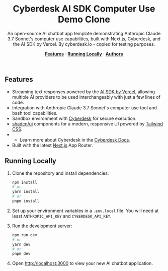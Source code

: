 
<h1 align="center">Cyberdesk AI SDK Computer Use Demo Clone</h1>
<p align="center">
  An open-source AI chatbot app template demonstrating Anthropic Claude 3.7 Sonnet's computer use capabilities, built with Next.js, Cyberdesk, and the AI SDK by Vercel. By cyberdesk.io - copied for testing purposes.
</p>

<p align="center">
  <a href="#features"><strong>Features</strong></a> ·
  <a href="#running-locally"><strong>Running Locally</strong></a> ·
  <a href="#authors"><strong>Authors</strong></a>
</p>
<br/>

## Features

- Streaming text responses powered by the [AI SDK by Vercel](https://sdk.vercel.ai/docs), allowing multiple AI providers to be used interchangeably with just a few lines of code.
- Integration with Anthropic Claude 3.7 Sonnet's computer use tool and bash tool capabilities.
- Sandbox environment with [Cyberdesk](https://cyberdesk.io) for secure execution.
- [shadcn/ui](https://ui.shadcn.com/) components for a modern, responsive UI powered by [Tailwind CSS](https://tailwindcss.com).
- - Learn more about Cyberdesk in the [Cyberdesk Docs](https://docs.cyberdesk.io).
- Built with the latest [Next.js](https://nextjs.org) App Router.

## Running Locally

1. Clone the repository and install dependencies:

   ```bash
   npm install
   # or
   yarn install
   # or
   pnpm install
   ```

2. Set up your environment variables in a `.env.local` file. You will need at least `ANTHROPIC_API_KEY` and `CYBERDESK_API_KEY`.

3. Run the development server:

   ```bash
   npm run dev
   # or
   yarn dev
   # or
   pnpm dev
   ```

4. Open [http://localhost:3000](http://localhost:3000) to view your new AI chatbot application.